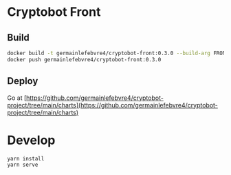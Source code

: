 # Cryptobot Front


## Build
```bash
docker build -t germainlefebvre4/cryptobot-front:0.3.0 --build-arg FRONTEND_ENV=production .
docker push germainlefebvre4/cryptobot-front:0.3.0
```

## Deploy
Go at [https://github.com/germainlefebvre4/cryptobot-project/tree/main/charts](https://github.com/germainlefebvre4/cryptobot-project/tree/main/charts)

# Develop

```bash
yarn install
yarn serve
```
